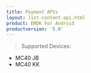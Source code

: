 ```yaml
---
title: Payment APIs
layout: list-content-api.html
product: EMDK For Android
productversion: '5.0'
---
```


>Supported Devices:
* MC40 JB
* MC40 KK














